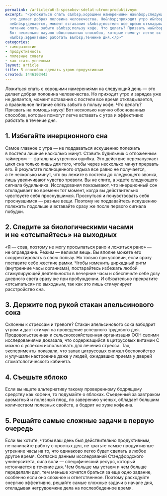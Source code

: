```yaml
---
permalink: /article/u6-5-sposobov-sdelat-utrom-produktivnym
excerpt: "<p>Ложиться спать с&nbsp;хорошими намерениями на&nbsp;следующий день&nbsp;—
  это делает добрая половина человечества. Но&nbsp;приходит утро и&nbsp;зарядка уже
  не&nbsp;делается, момент вставания с&nbsp;постели все время откладывается, а&nbsp;правильное
  питание опять забыто в&nbsp;пользу кофе. Что делать? Призвать на&nbsp;помощь науку!
  Вот несколько научно обоснованных способов, которые помогут легче вставать с&nbsp;утра
  и&nbsp;эффективно работать в&nbsp;течение дня.</p>"
categories:
- саморазвитие
- продуктивность
- полезные советы
- как стать успешным
layout: article
title: 5 способов сделать утром продуктивным
created: 1446103443
---
```

<p>Ложиться спать с&nbsp;хорошими намерениями на&nbsp;следующий день&nbsp;— это делает добрая половина человечества. Но&nbsp;приходит утро и&nbsp;зарядка уже не&nbsp;делается, момент вставания с&nbsp;постели все время откладывается, а&nbsp;правильное питание опять забыто в&nbsp;пользу кофе. Что делать? Призвать на&nbsp;помощь науку! Вот несколько научно обоснованных способов, которые помогут легче вставать с&nbsp;утра и&nbsp;эффективно работать в&nbsp;течение дня.</p>
<h2>1. Избегайте инерционного сна</h2>
<p>Самое главное с&nbsp;утра&nbsp;— не&nbsp;поддаваться искушению полежать в&nbsp;постели лишние насколько минут. Ставить будильник с&nbsp;отложенным таймером&nbsp;— фатальная утренняя ошибка. Это действие перезапускает цикл сна только лишь для того, чтобы через несколько минут прервать его. В&nbsp;результате полноценного отдыха все равно не&nbsp;получается, а&nbsp;те&nbsp;несколько минут, что вы&nbsp;лежите в&nbsp;постели до&nbsp;следующего звонка, лишь увеличивают чувство тревоги. Вы&nbsp;не&nbsp;спите, а&nbsp;ждете следующего сигнала будильника. Исследования показывают, что инерционный сон откладывает во&nbsp;времени тот момент, когда вы&nbsp;действительно чувствуете себя проснувшимся. Проснуться и&nbsp;почувствовать себя проснувшимся&nbsp;— разные вещи. Поэтому не&nbsp;поддавайтесь искушению полежать подольше и&nbsp;вставайте сразу&nbsp;же после первого сигнала побудки. </p>
<h2>2. Следите за&nbsp;биологическими часами и&nbsp;не&nbsp;«отсыпайтесь» на&nbsp;выходных</h2>
<p>«Я&nbsp;— сова, поэтому не&nbsp;могу просыпаться рано и&nbsp;ложиться рано»&nbsp;— не&nbsp;оправдание. Режим&nbsp;— великая вещь. Вы&nbsp;вполне можете его скорректировать в&nbsp;свою пользу. Но&nbsp;только при условии, если сразу поставите себе жесткие рамки. Чтобы изменить циркадный ритм (внутренние часы организма), постарайтесь избежать любой стимулирующей деятельности в&nbsp;вечерние часы и&nbsp;обеспечьте себе дозу дневного света сразу&nbsp;же при пробуждении. И&nbsp;обязательно прекратите «отсыпаться» по&nbsp;выходным, так как это лишь стимулирует расстройство сна. </p>
<h2>3. Держите под рукой стакан апельсинового сока</h2>
<p>Склонны к&nbsp;стрессам и&nbsp;тревоге? Стакан апельсинового сока взбодрит утром и&nbsp;даст стимул на&nbsp;проведение успешного трудового дня. Продовольственная и&nbsp;сельскохозяйственная организация ООН своими исследованиями доказала, что содержащийся в&nbsp;цитрусовых витамин&nbsp;С можно с&nbsp;успехом использовать для лечения стресса. Так, эксперименты показали, что запах цитрусовых снижал беспокойство и&nbsp;улучшали настроение даже у&nbsp;людей, ожидавших приема у&nbsp;дверей стоматологического кабинета.</p>
<h2>4. Съешьте яблоко</h2>
<p>Если вы&nbsp;ищете альтернативу такому проверенному бодрящему средству как кофеин, то&nbsp;подумайте о&nbsp;яблоках. Съеденный за&nbsp;завтраком ароматный и&nbsp;полезный плод, по&nbsp;заверению ученых, обладает большим количеством полезных свойств, а&nbsp;бодрит не&nbsp;хуже кофеина. </p>
<h2>5. Решайте самые сложные задачи в&nbsp;первую очередь</h2>
<p>Если вы&nbsp;хотите, чтобы ваш день был действительно продуктивным, не&nbsp;начинайте работу с&nbsp;простых дел, не&nbsp;тратьте самые продуктивные утренние часы на&nbsp;то, что одинаково легко будет сделать в&nbsp;любое другое время. Согласно данным исследований Стэндфордского университета, сила воли&nbsp;— специфический ресурс, который истончается в&nbsp;течение дня. Чем больше мы&nbsp;устаем и&nbsp;чем больше переделали дел, тем меньше хочется браться за&nbsp;еще одно задание, особенно если оно сложное и&nbsp;ответственное. Поэтому расходуйте энергию эффективно, решайте самые сложные задачи в&nbsp;начале дня, откладывая нетрудоемкие дела на&nbsp;послеобеденное время. </p>
